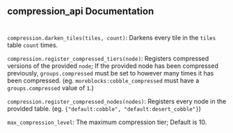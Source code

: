 ## compression_api Documentation
#
`compression.darken_tiles(tiles, count)`: Darkens every tile in the `tiles` table `count` times.

`compression.register_compressed_tiers(node)`: Registers compressed versions of the provided `node`; If the provided node has been compressed previously, `groups.compressed` must be set to however many times it has been compressed. (eg. `moreblocks:cobble_compressed` must have a `groups.compressed` value of `1`.)

`compression.register_compressed_nodes(nodes)`: Registers every node in the provided table. (eg. `{"default:cobble", "default:desert_cobble"}`)

`max_compression_level`: The maximum compression tier; Default is 10.
